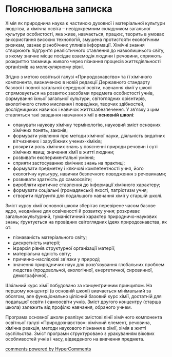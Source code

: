 <div id="hypercomments_widget" class="js-hypercomments-widget invisible"></div>

Пояснювальна записка
=============================================

Хімія як природнича наука є частиною духовної і матеріальної культури людства, а хімічна освіта – невідокремним складником загальної культури особистості, яка живе, навчається, працює, творить в умовах використання високих технологій, змушена протистояти  екологічним ризикам, зазнає різнобічних упливів інформації. 	Хімічні знання створюють підґрунтя реалістичного ставлення до навколишнього світу, в якому значне місце посідає взаємодія людини і речовини, сприяють розкриттю таємниць живого через пізнання процесів життєдіяльності організмів на молекулярному рівні.

Згідно з метою освітньої галузі «Природознавство» та її хімічного компонента, визначеною в новій редакції Державного стандарту базової і повної загальної середньої освіти, навчання хімії у школі спрямовується на розвиток засобами предмета особистості учнів, формування їхньої загальної культури, світоглядних орієнтирів, екологічного стилю мислення і поведінки, творчих здібностей, дослідницьких навичок і навичок життєзабезпечення. У зв’язку з цим ставляться такі завдання навчання хімії в <b>основній школі</b>: 
<ul>
<li>опанувати наукову хімічну термінологію, науковий зміст основних хімічних понять, законів;</li>
<li>формувати уявлення про методи хімічної науки, діяльність видатних вітчизняних і зарубіжних учених-хіміків;</li>
<li>розкрити роль хімічних знань у поясненні природи речовин і суті хімічних явищ; значення хімії в житті людини;</li>
<li>розвивати експериментальні уміння; </li>
<li>сприяти застосуванню хімічних знань на практиці;</li>
<li>формувати  предметну і ключові компетентності учня, його екологічну культуру, навички безпечного поводження з речовинами;</li>
<li>розвивати здатність до самоосвіти;</li>
<li>виробляти критичне ставлення до інформації хімічного характеру;</li>
<li>формувати соціальні (громадянські) якості, патріотизм учня;</li>
<li>створити підґрунтя для подальшого навчання хімії у старшій школі.</li>
</ul>

Зміст курсу хімії основної школи зберігає перевірене часом базове ядро, неодмінне для освіченості й розвитку учня; розкриває   загальнокультурний, гуманістичний характер природничо-наукових знань;  ґрунтується на провідних  світоглядних ідеях природознавства, як от:
<ul>
<li>пізнаваність матеріального світу;</li>
<li>дискретність матерії;</li>
<li>ієрархія рівнів структурної організації  матерії;</li>
<li>матеріальна єдність світу;</li>
<li>причинно-наслідкові зв'язки у природі;</li>
<li>значення природничих наук для  розв'язування глобальних проблем людства (продовольчої, екологічної, енергетичної, сировинної, демографічної).</li>
</ul>

Шкільний курс хімії побудовано за концентричним принципом. На першому концентрі (в основній школі) вивчається   мінімальний за обсягом, але функціонально цілісний базовий курс хімії, достатній для подальшої освіти і самоосвіти учнів. Зміст другого концентру (старша школа) залежить від профілю навчання, обраного учнем.

Програма основної школи реалізує змістові лінії хімічного компонента освітньої галузі «Природознавство»: хімічний елемент, речовина, хімічна реакція, методи наукового пізнання в хімії, хімія в житті суспільства. Зміст програми структуровано з урахуванням вікових особливостей учнів і часу, відведеного на вивчення предмета. 

<div class="js-hypercomments-container">
<a href="http://hypercomments.com" class="hc-link" title="comments widget">comments powered by HyperComments</a>
</div>
